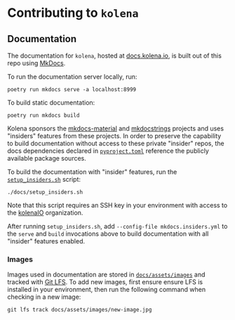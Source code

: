 # Contributing to `kolena`

## Documentation

The documentation for `kolena`, hosted at [docs.kolena.io](https://docs.kolena.io/), is built out of this repo using
[MkDocs](https://www.mkdocs.org/).

To run the documentation server locally, run:

```
poetry run mkdocs serve -a localhost:8999
```

To build static documentation:

```
poetry run mkdocs build
```

Kolena sponsors the [mkdocs-material](https://squidfunk.github.io/mkdocs-material/) and
[mkdocstrings](https://mkdocstrings.github.io/) projects and uses "insiders" features from these projects. In order to
preserve the capability to build documentation without access to these private "insider" repos, the docs dependencies
declared in [`pyproject.toml`](pyproject.toml) reference the publicly available package sources.

To build the documentation with "insider" features, run the [`setup_insiders.sh`](docs/setup_insiders.sh) script:

```
./docs/setup_insiders.sh
```

Note that this script requires an SSH key in your environment with access to the [kolenaIO](https://github.com/kolenaIO)
organization.

After running `setup_insiders.sh`, add `--config-file mkdocs.insiders.yml` to the `serve` and `build` invocations above
to build documentation with all "insider" features enabled.

### Images

Images used in documentation are stored in [`docs/assets/images`](docs/assets/images) and tracked with
[Git LFS](https://git-lfs.com/). To add new images, first ensure ensure LFS is installed in your environment, then run
the following command when checking in a new image:

```shell
git lfs track docs/assets/images/new-image.jpg
```
